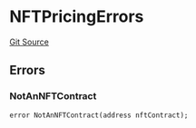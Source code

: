 # NFTPricingErrors
[Git Source](https://github.com/thrackle-io/aquifi-rules-v1/blob/00cdc21330585fccf9dc326a2f7aeba02706eb37/src/common/IErrors.sol)


## Errors
### NotAnNFTContract

```solidity
error NotAnNFTContract(address nftContract);
```

